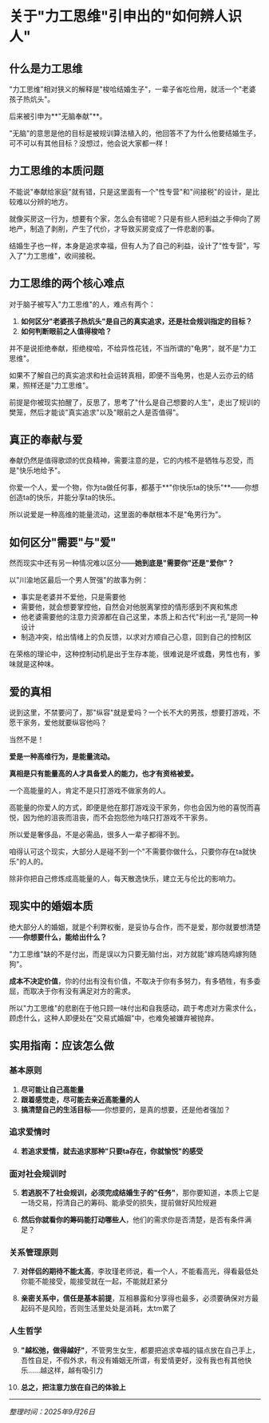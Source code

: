 # 关于"力工思维"引申出的"如何辨人识人"

## 什么是力工思维

"力工思维"相对狭义的解释是"梭哈结婚生子"，一辈子省吃俭用，就活一个"老婆孩子热炕头"。

后来被引申为**"无脑奉献"**。

"无脑"的意思是他的目标是被规训算法植入的，他回答不了为什么他要结婚生子，可不可以有其他目标？没想过，他会说大家都一样！

## 力工思维的本质问题

不能说"奉献给家庭"就有错，只是这里面有一个"性专营"和"间接税"的设计，是比较难以分辨的地方。

就像买房这一行为，想要有个家，怎么会有错呢？只是有些人把利益之手伸向了房地产，制造了剥削，产生了代价，才导致买房变成了一件悲剧的事。

结婚生子也一样，本身是追求幸福，但有人为了自己的利益，设计了"性专营"，写入了"力工思维"，收间接税。

## 力工思维的两个核心难点

对于脑子被写入"力工思维"的人，难点有两个：

1. **如何区分"老婆孩子热炕头"是自己的真实追求，还是社会规训指定的目标？**
2. **如何判断眼前之人值得梭哈？**

并不是说拒绝奉献，拒绝梭哈，不给异性花钱，不当所谓的"龟男"，就不是"力工思维"。

如果不了解自己的真实追求和社会运转真相，即便不当龟男，也是人云亦云的结果，照样还是"力工思维"。

前提是你被现实拍醒了，反思了，思考了"什么是自己想要的人生"，走出了规训的樊笼，然后才能谈"真实追求"以及"眼前之人是否值得"。

## 真正的奉献与爱

奉献仍然是值得歌颂的优良精神，需要注意的是，它的内核不是牺牲与忍受，而是"快乐地给予"。

你爱一个人，爱一个物，你为ta做任何事，都基于**"你快乐ta的快乐"**——你想创造ta的快乐，并能分享ta的快乐。

所以说爱是一种高维的能量流动，这里面的奉献根本不是"龟男行为"。

## 如何区分"需要"与"爱"

然而现实中还有另一种情况难以区分——**她到底是"需要你"还是"爱你"？**

以"川渝地区最后一个男人贺强"的故事为例：

- 事实是老婆并不爱他，只是需要他
- 需要他，就会想要掌控他，自然会对他脱离掌控的情形感到不爽和焦虑
- 他老婆需要他的注意力资源都在自己这里，本质上和古代"利出一孔"是同一种设计
- 制造冲突，给出情绪上的负反馈，以求对方顺自己心意，回到自己的控制区

在荣格的理论中，这种控制动机是出于生存本能，很难说是坏或蠢，男性也有，爹味就是这种味。

## 爱的真相

说到这里，不禁要问了，那"纵容"就是爱吗？一个长不大的男孩，想要打游戏，不愿干家务，爱他就要纵容他吗？

当然不是！

**爱是一种高维行为，是能量流动。**

**真相是只有能量高的人才具备爱人的能力，也才有资格被爱。**

一个高能量的人，肯定不是只打游戏不做家务的人。

高能量的你爱人的方式，即便是他在那打游戏没干家务，你也会因为他的喜悦而喜悦，因为他的沮丧而沮丧，而不会抱怨他为啥只打游戏不干家务。

所以爱是奢侈品，不是必需品，很多人一辈子都得不到。

咱得认可这个现实，大部分人是碰不到一个"不需要你做什么，只要你存在ta就快乐"的人的。

除非你把自己修炼成高能量的人，每天散逸快乐，建立无与伦比的影响力。

## 现实中的婚姻本质

绝大部分人的婚姻，就是个利弊权衡，是妥协与合作，而不是爱，那你就要想清楚——**你想要什么，能给出什么？**

"力工思维"缺的不是付出，而是误以为只要无脑付出，对方就能"嫁鸡随鸡嫁狗随狗"。

**成本不决定价值**，你的付出有没有价值，不取决于你有多努力，有多牺牲，有多委屈，而取决于你有没有满足对方的需求。

所以"力工思维"的悲剧在于他只顾一味付出和自我感动，疏于考虑对方需求什么，顾虑什么，这种人即便处在"交易式婚姻"中，也难免被嫌弃被抛弃。

## 实用指南：应该怎么做

### 基本原则

1. **尽可能让自己高能量**
2. **跟着感觉走，尽可能去亲近高能量的人**
3. **搞清楚自己的生活目标**——你想要的，是真的想要，还是他者强加？

### 追求爱情时

4. **若追求爱情，就去追求那种"只要ta存在，你就愉悦"的感受**

### 面对社会规训时

5. **若逃脱不了社会规训，必须完成结婚生子的"任务"**，那你要知道，本质上它是一场交易，捋清自己的筹码、能承受的损失，提前做好风险规避

6. **然后你就看你的筹码能打动哪些人**，他们的需求你是否清楚，是否有条件满足？

### 关系管理原则

7. **对伴侣的期待不能太高**，李玫瑾老师说，看一个人，不能看高光，得看最低处你能不能接受，能接受就在一起，不能就赶紧分

8. **亲密关系中，信任是基本前提**，互相暴露和分享得也最多，必须要确保对方最起码不是风险，否则生活里处处是消耗，太tm累了

### 人生哲学

9. **"越松弛，做得越好"**，不管男生女生，都要把追求幸福的锚点放在自己手上，吾性自足，不假外求，有没有婚姻无所谓，有爱情更好，没有我也有其他快乐……越这样，越有吸引力

10. **总之，把注意力放在自己的体验上**

---

*整理时间：2025年9月26日*